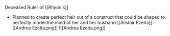Deceased Ruler of [[Rhyonis]]

- Planned to create perfect heir out of a construct that could be shaped to perfectly model the mind of her and her husband [[Alistair Ezelta]]
[[Andrea Ezelta.png]]
![[Andrea Ezelta.png]]